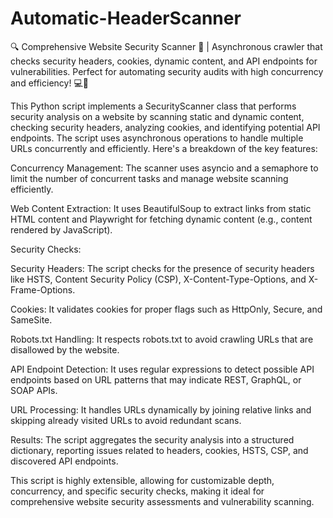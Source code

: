 # Automatic-HeaderScanner
🔍 Comprehensive Website Security Scanner 🚀 | Asynchronous crawler that checks security headers, cookies, dynamic content, and API endpoints for vulnerabilities. Perfect for automating security audits with high concurrency and efficiency! 💻🔐

This Python script implements a SecurityScanner class that performs security analysis on a website by scanning static and dynamic content, checking security headers, analyzing cookies, and identifying potential API endpoints. The script uses asynchronous operations to handle multiple URLs concurrently and efficiently. Here's a breakdown of the key features:

Concurrency Management: The scanner uses asyncio and a semaphore to limit the number of concurrent tasks and manage website scanning efficiently.

Web Content Extraction: It uses BeautifulSoup to extract links from static HTML content and Playwright for fetching dynamic content (e.g., content rendered by JavaScript).

Security Checks:

Security Headers: The script checks for the presence of security headers like HSTS, Content Security Policy (CSP), X-Content-Type-Options, and X-Frame-Options.

Cookies: It validates cookies for proper flags such as HttpOnly, Secure, and SameSite.

Robots.txt Handling: It respects robots.txt to avoid crawling URLs that are disallowed by the website.

API Endpoint Detection: It uses regular expressions to detect possible API endpoints based on URL patterns that may indicate REST, GraphQL, or SOAP APIs.

URL Processing: It handles URLs dynamically by joining relative links and skipping already visited URLs to avoid redundant scans.

Results: The script aggregates the security analysis into a structured dictionary, reporting issues related to headers, cookies, HSTS, CSP, and discovered API endpoints.

This script is highly extensible, allowing for customizable depth, concurrency, and specific security checks, making it ideal for comprehensive website security assessments and vulnerability scanning.
